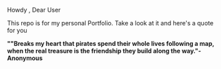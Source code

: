 Howdy , Dear User

This repo is for my personal Portfolio. Take a look at it and here's a quote for you 

**""Breaks my heart that pirates spend their whole lives following a map, when the real treasure is the friendship they build along the way."- Anonymous**
